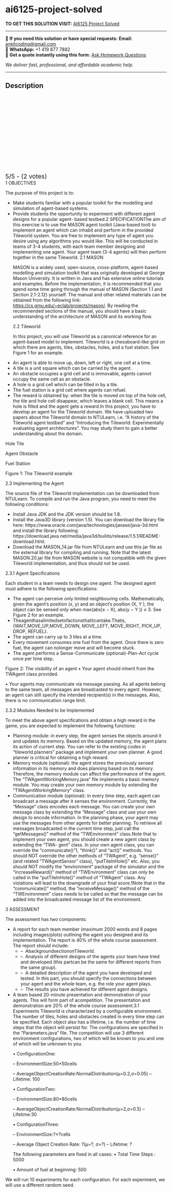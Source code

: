 # ai6125-project-solved
**TO GET THIS SOLUTION VISIT:** [AI6125 Project Solved](https://www.ankitcodinghub.com/product/ai6125-project-solved/)


---

📩 **If you need this solution or have special requests:** **Email:** ankitcoding@gmail.com  
📱 **WhatsApp:** +1 419 877 7882  
📄 **Get a quote instantly using this form:** [Ask Homework Questions](https://www.ankitcodinghub.com/services/ask-homework-questions/)

*We deliver fast, professional, and affordable academic help.*

---

<h2>Description</h2>



<div class="kk-star-ratings kksr-auto kksr-align-center kksr-valign-top" data-payload="{&quot;align&quot;:&quot;center&quot;,&quot;id&quot;:&quot;95353&quot;,&quot;slug&quot;:&quot;default&quot;,&quot;valign&quot;:&quot;top&quot;,&quot;ignore&quot;:&quot;&quot;,&quot;reference&quot;:&quot;auto&quot;,&quot;class&quot;:&quot;&quot;,&quot;count&quot;:&quot;2&quot;,&quot;legendonly&quot;:&quot;&quot;,&quot;readonly&quot;:&quot;&quot;,&quot;score&quot;:&quot;5&quot;,&quot;starsonly&quot;:&quot;&quot;,&quot;best&quot;:&quot;5&quot;,&quot;gap&quot;:&quot;4&quot;,&quot;greet&quot;:&quot;Rate this product&quot;,&quot;legend&quot;:&quot;5\/5 - (2 votes)&quot;,&quot;size&quot;:&quot;24&quot;,&quot;title&quot;:&quot;AI6125 Project Solved&quot;,&quot;width&quot;:&quot;138&quot;,&quot;_legend&quot;:&quot;{score}\/{best} - ({count} {votes})&quot;,&quot;font_factor&quot;:&quot;1.25&quot;}">

<div class="kksr-stars">

<div class="kksr-stars-inactive">
            <div class="kksr-star" data-star="1" style="padding-right: 4px">


<div class="kksr-icon" style="width: 24px; height: 24px;"></div>
        </div>
            <div class="kksr-star" data-star="2" style="padding-right: 4px">


<div class="kksr-icon" style="width: 24px; height: 24px;"></div>
        </div>
            <div class="kksr-star" data-star="3" style="padding-right: 4px">


<div class="kksr-icon" style="width: 24px; height: 24px;"></div>
        </div>
            <div class="kksr-star" data-star="4" style="padding-right: 4px">


<div class="kksr-icon" style="width: 24px; height: 24px;"></div>
        </div>
            <div class="kksr-star" data-star="5" style="padding-right: 4px">


<div class="kksr-icon" style="width: 24px; height: 24px;"></div>
        </div>
    </div>

<div class="kksr-stars-active" style="width: 138px;">
            <div class="kksr-star" style="padding-right: 4px">


<div class="kksr-icon" style="width: 24px; height: 24px;"></div>
        </div>
            <div class="kksr-star" style="padding-right: 4px">


<div class="kksr-icon" style="width: 24px; height: 24px;"></div>
        </div>
            <div class="kksr-star" style="padding-right: 4px">


<div class="kksr-icon" style="width: 24px; height: 24px;"></div>
        </div>
            <div class="kksr-star" style="padding-right: 4px">


<div class="kksr-icon" style="width: 24px; height: 24px;"></div>
        </div>
            <div class="kksr-star" style="padding-right: 4px">


<div class="kksr-icon" style="width: 24px; height: 24px;"></div>
        </div>
    </div>
</div>


<div class="kksr-legend" style="font-size: 19.2px;">
            5/5 - (2 votes)    </div>
    </div>
<div class="page" title="Page 2">
<div class="layoutArea">
<div class="column">
1 OBJECTIVES

The purpose of this project is to:

<ul>
<li>Make students familiar with a popular toolkit for the modelling and simulation of agent-based systems.</li>
<li>Provide students the opportunity to experiment with different agent designs for a popular agent- based testbed.2 SPECIFICATIONThe aim of this exercise is to use the MASON agent toolkit (Java-based tool) to implement an agent which can inhabit and perform in the provided Tileworld system. You are free to implement any type of agent you desire using any algorithms you would like. This will be conducted in teams of 3-4 students, with each team member designing and implementing one agent. Your agent team (3-4 agents) will then perform together in the same Tileworld.
2.1 MASON

MASON is a widely used, open-source, cross-platform, agent-based modelling and simulation toolkit that was originally developed at George Mason University. It is written in Java and has extensive online tutorials and examples. Before the implementation, it is recommended that you spend some time going through the manual of MASON (Section 1.1 and Section 2.1-2.12) yourself. The manual and other related materials can be obtained from the following link: https://cs.gmu.edu/~eclab/projects/mason/. By reading the recommended sections of the manual, you should have a basic understanding of the architecture of MASON and its working flow.

2.2 Tileworld

In this project, you will use Tileworld as a canonical reference for an agent-based model to implement. Tileworld is a chessboard-like grid on which there are agents, tiles, obstacles, holes, and a fuel station. See Figure 1 for an example.
</li>
</ul>
<ul>
<li>An agent is able to move up, down, left or right, one cell at a time.</li>
<li>A tile is a unit square which can be carried by the agent.</li>
<li>An obstacle occupies a grid cell and is immovable, agents cannot occupy the same cell as an obstacle.</li>
<li>A hole is a grid cell which can be filled in by a tile.</li>
<li>The fuel station is a grid cell where agents can refuel.</li>
<li>The reward is obtained by: when the tile is moved on top of the hole cell, the tile and hole cell disappear, which leaves a blank cell. This means a hole is filled and the agent gets a reward.In this project, you have to develop an agent for the Tileworld domain. We have uploaded two papers about the Tileworld domain to NTULearn, i.e. “A history of the Tileworld agent testbed” and “Introducing the Tileworld: Experimentally evaluating agent architectures”. You may study them to gain a better understanding about the domain.</li>
</ul>
</div>
</div>
</div>
<div class="page" title="Page 3">
<div class="layoutArea">
<div class="column">
Hole Tile

Agent Obstacle

Fuel Station

</div>
</div>
<div class="layoutArea">
<div class="column">
Figure 1: The Tileworld example

2.3 Implementing the Agent

</div>
</div>
<div class="layoutArea">
<div class="column">
The source file of the Tileworld implementation can be downloaded from NTULearn. To compile and run the Java program, you need to meet the following conditions:

<ul>
<li>Install Java JDK and the JDK version should be 1.8.</li>
<li>Install the Java3D library (version 1.5). You can download the library file here: https://www.oracle.com/java/technologies/javase/java-3d.html and install the library following: https://download.java.net/media/java3d/builds/release/1.5.1/README-download.html.</li>
<li>Download the MASON_14.jar file from NTULearn and use this jar file as the external library for compiling and running. Note that the latest MASON.20.jar file from MASON website is not compatible with the given Tileworld implementation, and thus should not be used.</li>
</ul>
2.3.1 Agent Specifications

Each student in a team needs to design one agent. The designed agent must adhere to the following specifications:

<ul>
<li>The agent can perceive only limited neighbouring cells. Mathematically, given the agent’s position (x, y) and an object’s position (X, Y ), the object can be sensed only when max(abs(x − X), abs(y − Y )) ≤ 3. See Figure 2 for an example.</li>
<li>Theagenthasalimitedsetofactionsthatitcantake.Thatis,{WAIT,MOVE_UP,MOVE_DOWN, MOVE_LEFT, MOVE_RIGHT, PICK_UP, DROP, REFUEL}.</li>
<li>The agent can carry up to 3 tiles at a time.</li>
<li>Every movement consumes one fuel from the agent. Once there is zero fuel, the agent can nolonger move and will become stuck.</li>
<li>The agent performs a Sense-Communicate (optional)-Plan-Act cycle once per time step.</li>
</ul>
</div>
</div>
</div>
<div class="page" title="Page 4">
<div class="layoutArea">
<div class="column">
Figure 2: The visibility of an agent • Your agent should inherit from the TWAgent class provided.

• Your agents may communicate via message passing. As all agents belong to the same team, all messages are broadcasted to every agent. However, an agent can still specify the intended recipient(s) in the messages. Also, there is no communication range limit.

2.3.2 Modules Needed to be Implemented

To meet the above agent specifications and obtain a high reward in the game, you are expected to implement the following functions:

<ul>
<li>Planning module: in every step, the agent senses the objects around it and updates its memory. Based on the updated memory, the agent plans its action of current step. You can refer to the existing codes in “tileworld.planners” package and implement your own planner. A good planner is critical for obtaining a high reward.</li>
<li>Memory module (optional): the agent stores the previously sensed information in its memory and does planning based on its memory. Therefore, the memory module can affect the performance of the agent. The “TWAgentWorkingMemory.java” file implements a basic memory module. You may create your own memory module by extending the “TWAgentWorkingMemory” class.</li>
<li>Communication module (optional): in every time step, each agent can broadcast a message after it senses the environment. Currently, the “Message” class encodes each message. You can create your own message class by extending the “Message” class and use your own design to encode information. In the planning phase, your agent may use the messages from other agents for better planning. To retrieve all messages broadcasted in the current time step, just call the “getMessages()” method of the “TWEnvironment” class.Note that to implement your own agent, you should create a new agent class by extending the “TWA- gent” class. In your own agent class, you can override the “communicate()”1, “think()” and “act()” methods. You should NOT override the other methods of “TWAgent”, e.g. “sense()” (and related “TWAgentSensor” class), “putTileInHole()” etc. Also, you should NOT modify the “environment” package of the simulator and the “increaseReward()” method of “TWEnvironment” class can only be called in the “putTileInHole()” method of “TWAgent” class. Any violations will lead to the downgrade of your final score.1Note that in the “communicate()” method, the “receiveMessage()” method of the “TWEnvironment” class needs to be called so that the message can be added into the broadcasted message list of the environment.</li>
</ul>
</div>
</div>
</div>
<div class="page" title="Page 5">
<div class="layoutArea">
<div class="column">
3 ASSESSMENT

The assessment has two components:

<ul>
<li>A report for each team member (maximum 2000 words and 8 pages including images/plots) outlining the agent you designed and its implementation. The report is 40% of the whole course assessment. The report should include:
<ul>
<li>– &nbsp;AbackgroundsectiononTileworld.</li>
<li>– &nbsp;Analysis of different designs of the agents your team have tried and developed (this partcan be the same for different reports from the same group).</li>
<li>– &nbsp;A detailed description of the agent you have developed and tested. In this part, you should specify the connections between your agent and the whole team, e.g. the role your agent plays.</li>
<li>– &nbsp;The results you have achieved for different agent designs.</li>
</ul>
</li>
<li>A team based 20-minute presentation and demonstration of your agents. This will form part of acompetition. The presentation and demonstration are 20% of the whole course assessment.3.1 Experiments
Tileworld is characterized by a configurable environment. The number of tiles, holes and obstacles created in every time step can be specified. Each object also has a lifetime, i.e. the number of time steps that the object will persist for. The configurations are specified in the “Parameters.java” file. The competition will use 3 different environment configurations, two of which will be known to you and one of which will be unknown to you.

• ConfigurationOne:

– EnvironmentSize:50×50cells

– AverageObjectCreationRate:NormalDistribution(μ=0.2,σ=0.05) – Lifetime: 100

• ConfigurationTwo:

– EnvironmentSize:80×80cells

– AverageObjectCreationRate:NormalDistribution(μ=2,σ=0.5) – Lifetime:30

• ConfigurationThree:

– EnvironmentSize:?×?cells

– Average Object Creation Rate: ?(μ=?, σ=?) – Lifetime: ?

The following parameters are fixed in all cases: • Total Time Steps : 5000

• Amount of fuel at beginning: 500
</li>
</ul>
</div>
</div>
</div>
<div class="page" title="Page 6">
<div class="layoutArea">
<div class="column">
We will run 10 experiments for each configuration. For each experiment, we will use a different random seed.

&nbsp;

</div>
</div>
</div>
